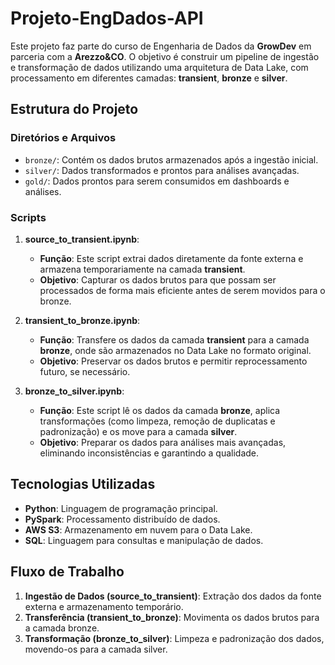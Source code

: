 # Projeto-EngDados-API

Este projeto faz parte do curso de Engenharia de Dados da **GrowDev** em parceria com a **Arezzo&CO**. O objetivo é construir um pipeline de ingestão e transformação de dados utilizando uma arquitetura de Data Lake, com processamento em diferentes camadas: **transient**, **bronze** e **silver**.

## Estrutura do Projeto

### Diretórios e Arquivos

- `bronze/`: Contém os dados brutos armazenados após a ingestão inicial.
- `silver/`: Dados transformados e prontos para análises avançadas.
- `gold/`: Dados prontos para serem consumidos em dashboards e análises.

### Scripts

1. **source_to_transient.ipynb**:
   - **Função**: Este script extrai dados diretamente da fonte externa e armazena temporariamente na camada **transient**.
   - **Objetivo**: Capturar os dados brutos para que possam ser processados de forma mais eficiente antes de serem movidos para o bronze.

2. **transient_to_bronze.ipynb**:
   - **Função**: Transfere os dados da camada **transient** para a camada **bronze**, onde são armazenados no Data Lake no formato original.
   - **Objetivo**: Preservar os dados brutos e permitir reprocessamento futuro, se necessário.

3. **bronze_to_silver.ipynb**:
   - **Função**: Este script lê os dados da camada **bronze**, aplica transformações (como limpeza, remoção de duplicatas e padronização) e os move para a camada **silver**.
   - **Objetivo**: Preparar os dados para análises mais avançadas, eliminando inconsistências e garantindo a qualidade.

## Tecnologias Utilizadas

- **Python**: Linguagem de programação principal.
- **PySpark**: Processamento distribuído de dados.
- **AWS S3**: Armazenamento em nuvem para o Data Lake.
- **SQL**: Linguagem para consultas e manipulação de dados.

## Fluxo de Trabalho

1. **Ingestão de Dados (source_to_transient)**: Extração dos dados da fonte externa e armazenamento temporário.
2. **Transferência (transient_to_bronze)**: Movimenta os dados brutos para a camada bronze.
3. **Transformação (bronze_to_silver)**: Limpeza e padronização dos dados, movendo-os para a camada silver.


